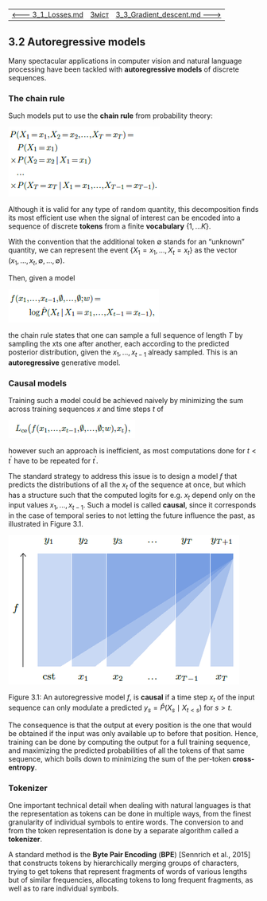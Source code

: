 |                                       |                    |                                                            |
| ------------------------------------- | ------------------ | ---------------------------------------------------------- |
| [<---   3_1_Losses.md](3_1_Losses.md) | [Зміст](README.md) | [3_3_Gradient_descent.md    --->](3_3_Gradient_descent.md) |

## 3.2    Autoregressive models

Many spectacular applications in computer vision and natural language processing have been tackled with **autoregressive models** of discrete sequences.

### The chain rule

Such models put to use the **chain rule** from probability theory:

![image-20230618124232631](media1/image-20230618124232631.png)

Although it is valid for any type of random quantity, this decomposition finds its most efficient use when the signal of interest can be encoded into a sequence of discrete **tokens** from a finite **vocabulary** $\{1,...K\}$.

With the convention that the additional token $∅$ stands for an “unknown” quantity, we can represent
the event $\{X_1 =x_1,...,X_t =x_t\}$ as the vector $(x_1,...,x_t,∅,...,∅)$.

Then, given a model

![image-20230618124637986](media1/image-20230618124637986.png)

the chain rule states that one can sample a full sequence of length $T$ by sampling the xts one after another, each according to the predicted posterior distribution, given the $x_1,...,x_{t−1}$ already sampled. This is an **autoregressive** generative model.

### Causal models

Training such a model could be achieved naively by minimizing the sum across training sequences $x$ and time steps $t$ of

![image-20230618124814946](media1/image-20230618124814946.png)

however such an approach is inefficient, as most computations done for $t<t^′$ have to be repeated for $t^′$.

The standard strategy to address this issue is to design a model $f$ that predicts the distributions of all the $x_t$ of the sequence at once, but which has a structure such that the computed logits for e.g. $x_t$ depend only on the input values $x_1,...,x_{t−1}$. Such a model is called **causal**, since it corresponds in the case of temporal series to not letting the future influence the past, as illustrated in Figure 3.1.

![image-20230618131126811](media1/image-20230618131126811.png)

Figure 3.1: An autoregressive model $f$, is **causal** if a time step $x_t$ of the input sequence can only modulate a predicted $y_s=\hat{P}(X_s\mid X_{t<s})$ for $s>t$.

The consequence is that the output at every position is the one that would be obtained if the input was only available up to before that position. Hence, training can be done by computing the output for a full training sequence, and maximizing the predicted probabilities of all the tokens of that same sequence, which boils down to minimizing the sum of the per-token **cross-entropy**.

### Tokenizer

One important technical detail when dealing with natural languages is that the representation as tokens can be done in multiple ways, from the finest granularity of individual symbols to entire words. The conversion to and from the token representation is done by a separate algorithm called a **tokenizer**.

A standard method is the **Byte Pair Encoding** (**BPE**) [Sennrich et al., 2015] that constructs tokens by hierarchically merging groups of characters, trying to get tokens that represent fragments of words of various lengths but of similar frequencies, allocating tokens to long frequent fragments, as well as to rare individual symbols.